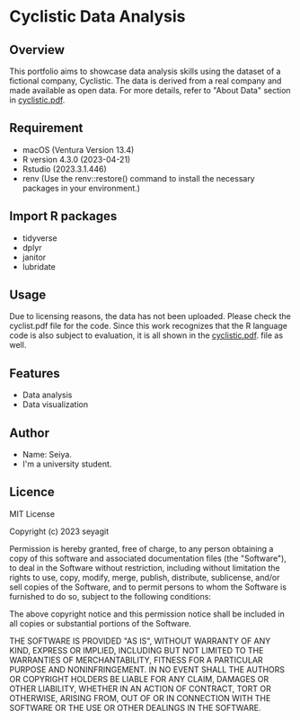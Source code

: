 # Cyclistic Data Analysis

## Overview
This portfolio aims to showcase data analysis skills using the dataset of a fictional company, Cyclistic. The data is derived from a real company and made available as open data. For more details, refer to "About Data" section in [cyclistic.pdf](./cyclistic.pdf).

## Requirement
- macOS (Ventura Version 13.4)
- R version 4.3.0 (2023-04-21)
- Rstudio (2023.3.1.446)
- renv (Use the renv::restore() command to install the necessary packages in your environment.)

## Import R packages
- tidyverse
- dplyr
- janitor
- lubridate

## Usage
Due to licensing reasons, the data has not been uploaded.
Please check the cyclist.pdf file for the code.
Since this work recognizes that the R language code is also subject to evaluation, it is all shown in the [cyclistic.pdf](./cyclistic.pdf). file as well.

## Features
- Data analysis
- Data visualization

## Author
- Name: Seiya.<br>
- I'm a university student.

## Licence

MIT License

Copyright (c) 2023 seyagit

Permission is hereby granted, free of charge, to any person obtaining a copy
of this software and associated documentation files (the "Software"), to deal
in the Software without restriction, including without limitation the rights
to use, copy, modify, merge, publish, distribute, sublicense, and/or sell
copies of the Software, and to permit persons to whom the Software is
furnished to do so, subject to the following conditions:

The above copyright notice and this permission notice shall be included in all
copies or substantial portions of the Software.

THE SOFTWARE IS PROVIDED "AS IS", WITHOUT WARRANTY OF ANY KIND, EXPRESS OR
IMPLIED, INCLUDING BUT NOT LIMITED TO THE WARRANTIES OF MERCHANTABILITY,
FITNESS FOR A PARTICULAR PURPOSE AND NONINFRINGEMENT. IN NO EVENT SHALL THE
AUTHORS OR COPYRIGHT HOLDERS BE LIABLE FOR ANY CLAIM, DAMAGES OR OTHER
LIABILITY, WHETHER IN AN ACTION OF CONTRACT, TORT OR OTHERWISE, ARISING FROM,
OUT OF OR IN CONNECTION WITH THE SOFTWARE OR THE USE OR OTHER DEALINGS IN THE
SOFTWARE.

